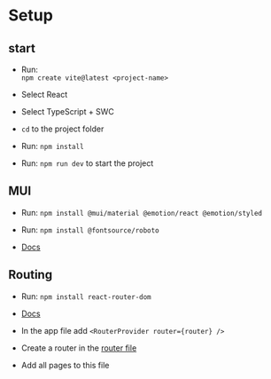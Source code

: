 # Setup

## start

- Run:   
`npm create vite@latest <project-name>` 

- Select React
- Select TypeScript + SWC
- `cd` to the project folder
- Run: `npm install`
- Run: `npm run dev` to start the project

## MUI

- Run: `npm install @mui/material @emotion/react @emotion/styled`
- Run: `npm install @fontsource/roboto`

- [Docs](https://mui.com/material-ui/getting-started/installation/)

## Routing

- Run: `npm install react-router-dom`

- [Docs](https://reactrouter.com/en/main/start/tutorial)

- In the app file add `<RouterProvider router={router} />`

- Create a router in the [router file](/src/Router/router.tsx)

- Add all pages to this file
